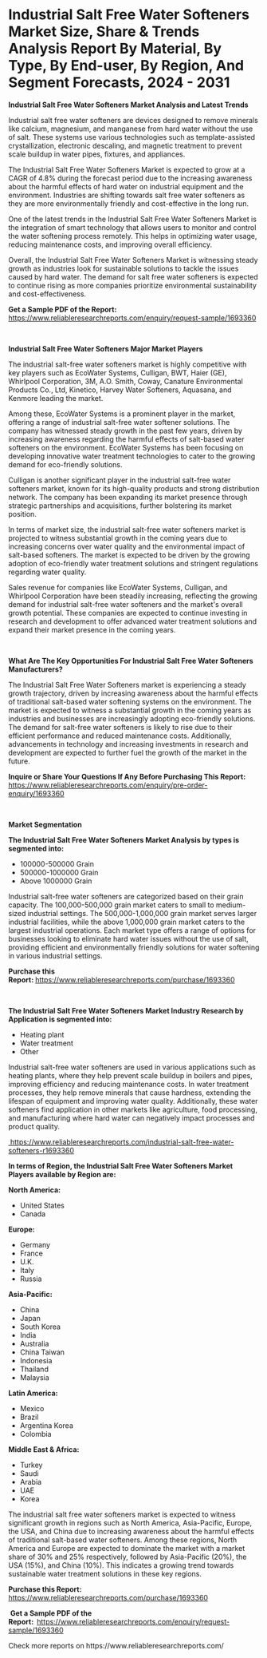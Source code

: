 <p><h1>Industrial Salt Free Water Softeners Market Size, Share & Trends Analysis Report By Material, By Type, By End-user, By Region, And Segment Forecasts, 2024 - 2031</h1></p><p><strong>Industrial Salt Free Water Softeners Market Analysis and Latest Trends</strong></p>
<p><p>Industrial salt free water softeners are devices designed to remove minerals like calcium, magnesium, and manganese from hard water without the use of salt. These systems use various technologies such as template-assisted crystallization, electronic descaling, and magnetic treatment to prevent scale buildup in water pipes, fixtures, and appliances.</p><p>The Industrial Salt Free Water Softeners Market is expected to grow at a CAGR of 4.8% during the forecast period due to the increasing awareness about the harmful effects of hard water on industrial equipment and the environment. Industries are shifting towards salt free water softeners as they are more environmentally friendly and cost-effective in the long run.</p><p>One of the latest trends in the Industrial Salt Free Water Softeners Market is the integration of smart technology that allows users to monitor and control the water softening process remotely. This helps in optimizing water usage, reducing maintenance costs, and improving overall efficiency.</p><p>Overall, the Industrial Salt Free Water Softeners Market is witnessing steady growth as industries look for sustainable solutions to tackle the issues caused by hard water. The demand for salt free water softeners is expected to continue rising as more companies prioritize environmental sustainability and cost-effectiveness.</p></p>
<p><strong>Get a Sample PDF of the Report:&nbsp;</strong> <a href="https://www.reliableresearchreports.com/enquiry/request-sample/1693360">https://www.reliableresearchreports.com/enquiry/request-sample/1693360</a></p>
<p>&nbsp;</p>
<p><strong>Industrial Salt Free Water Softeners Major Market Players</strong></p>
<p><p>The industrial salt-free water softeners market is highly competitive with key players such as EcoWater Systems, Culligan, BWT, Haier (GE), Whirlpool Corporation, 3M, A.O. Smith, Coway, Canature Environmental Products Co., Ltd, Kinetico, Harvey Water Softeners, Aquasana, and Kenmore leading the market. </p><p>Among these, EcoWater Systems is a prominent player in the market, offering a range of industrial salt-free water softener solutions. The company has witnessed steady growth in the past few years, driven by increasing awareness regarding the harmful effects of salt-based water softeners on the environment. EcoWater Systems has been focusing on developing innovative water treatment technologies to cater to the growing demand for eco-friendly solutions.</p><p>Culligan is another significant player in the industrial salt-free water softeners market, known for its high-quality products and strong distribution network. The company has been expanding its market presence through strategic partnerships and acquisitions, further bolstering its market position.</p><p>In terms of market size, the industrial salt-free water softeners market is projected to witness substantial growth in the coming years due to increasing concerns over water quality and the environmental impact of salt-based softeners. The market is expected to be driven by the growing adoption of eco-friendly water treatment solutions and stringent regulations regarding water quality.</p><p>Sales revenue for companies like EcoWater Systems, Culligan, and Whirlpool Corporation have been steadily increasing, reflecting the growing demand for industrial salt-free water softeners and the market's overall growth potential. These companies are expected to continue investing in research and development to offer advanced water treatment solutions and expand their market presence in the coming years.</p></p>
<p>&nbsp;</p>
<p><strong>What Are The Key Opportunities For Industrial Salt Free Water Softeners Manufacturers?</strong></p>
<p><p>The Industrial Salt Free Water Softeners market is experiencing a steady growth trajectory, driven by increasing awareness about the harmful effects of traditional salt-based water softening systems on the environment. The market is expected to witness a substantial growth in the coming years as industries and businesses are increasingly adopting eco-friendly solutions. The demand for salt-free water softeners is likely to rise due to their efficient performance and reduced maintenance costs. Additionally, advancements in technology and increasing investments in research and development are expected to further fuel the growth of the market in the future.</p></p>
<p><strong>Inquire or Share Your Questions If Any Before Purchasing This Report:</strong> <a href="https://www.reliableresearchreports.com/enquiry/pre-order-enquiry/1693360">https://www.reliableresearchreports.com/enquiry/pre-order-enquiry/1693360</a></p>
<p>&nbsp;</p>
<p><strong>Market Segmentation</strong></p>
<p><strong>The Industrial Salt Free Water Softeners Market Analysis by types is segmented into:</strong></p>
<p><ul><li>100000-500000 Grain</li><li>500000-1000000 Grain</li><li>Above 1000000 Grain</li></ul></p>
<p><p>Industrial salt-free water softeners are categorized based on their grain capacity. The 100,000-500,000 grain market caters to small to medium-sized industrial settings. The 500,000-1,000,000 grain market serves larger industrial facilities, while the above 1,000,000 grain market caters to the largest industrial operations. Each market type offers a range of options for businesses looking to eliminate hard water issues without the use of salt, providing efficient and environmentally friendly solutions for water softening in various industrial settings.</p></p>
<p><strong>Purchase this Report:&nbsp;</strong><a href="https://www.reliableresearchreports.com/purchase/1693360">https://www.reliableresearchreports.com/purchase/1693360</a></p>
<p>&nbsp;</p>
<p><strong>The Industrial Salt Free Water Softeners Market Industry Research by Application is segmented into:</strong></p>
<p><ul><li>Heating plant</li><li>Water treatment</li><li>Other</li></ul></p>
<p><p>Industrial salt-free water softeners are used in various applications such as heating plants, where they help prevent scale buildup in boilers and pipes, improving efficiency and reducing maintenance costs. In water treatment processes, they help remove minerals that cause hardness, extending the lifespan of equipment and improving water quality. Additionally, these water softeners find application in other markets like agriculture, food processing, and manufacturing where hard water can negatively impact processes and product quality.</p></p>
<p><a href="https://www.reliableresearchreports.com/industrial-salt-free-water-softeners-r1693360">&nbsp;https://www.reliableresearchreports.com/industrial-salt-free-water-softeners-r1693360</a></p>
<p><strong>In terms of Region, the Industrial Salt Free Water Softeners Market Players available by Region are:</strong></p>
<p>
    <p> <strong> North America: </strong>
        <ul>
            <li>United States</li>
            <li>Canada</li>
        </ul>
        </p> 
    <p> <strong> Europe: </strong>
        <ul>
            <li>Germany</li>
            <li>France</li>
            <li>U.K.</li>
            <li>Italy</li>
            <li>Russia</li>
        </ul>
        </p> 
    <p> <strong> Asia-Pacific: </strong>
        <ul>
            <li>China</li>
            <li>Japan</li>
            <li>South Korea</li>
            <li>India</li>
            <li>Australia</li>
            <li>China Taiwan</li>
            <li>Indonesia</li>
            <li>Thailand</li>
            <li>Malaysia</li>
        </ul>
        </p> 
    <p> <strong> Latin America: </strong>
        <ul>
            <li>Mexico</li>
            <li>Brazil</li>
            <li>Argentina Korea</li>
            <li>Colombia</li>
        </ul>
        </p> 
    <p> <strong> Middle East & Africa: </strong>
        <ul>
            <li>Turkey</li>
            <li>Saudi</li>
            <li>Arabia</li>
            <li>UAE</li>
            <li>Korea</li>
        </ul>
    </p>
    </p>
<p><p>The industrial salt free water softeners market is expected to witness significant growth in regions such as North America, Asia-Pacific, Europe, the USA, and China due to increasing awareness about the harmful effects of traditional salt-based water softeners. Among these regions, North America and Europe are expected to dominate the market with a market share of 30% and 25% respectively, followed by Asia-Pacific (20%), the USA (15%), and China (10%). This indicates a growing trend towards sustainable water treatment solutions in these key regions.</p></p>
<p><strong>Purchase this Report: </strong><a href="https://www.reliableresearchreports.com/purchase/1693360">https://www.reliableresearchreports.com/purchase/1693360</a></p>
<p>&nbsp;<strong>Get a Sample PDF of the Report:&nbsp;&nbsp;</strong><a href="https://www.reliableresearchreports.com/enquiry/request-sample/1693360">https://www.reliableresearchreports.com/enquiry/request-sample/1693360</a></p>
<p><strong></strong></p>
<p>Check more reports on https://www.reliableresearchreports.com/</p>